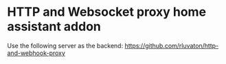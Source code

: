 # HTTP and Websocket proxy home assistant addon

Use the following server as the backend: https://github.com/rluvaton/http-and-webhook-proxy
